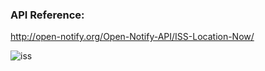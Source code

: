 ### API Reference: 

http://open-notify.org/Open-Notify-API/ISS-Location-Now/

![iss](https://github.com/jawadkhanpk/Track-International-Space-Station-Location-using-API/assets/97012657/a499638c-638a-4bf7-8c35-09441fc6b0d6)


